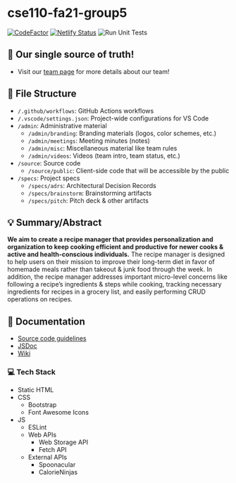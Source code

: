 # cse110-fa21-group5

[![CodeFactor][codefactor-shield]](https://www.codefactor.io/repository/github/cse110-fa21-group5/cse110-fa21-group5)
[![Netlify Status][netlify-shield]](https://team-ocean-recipes.netlify.app/)
![Run Unit Tests](https://github.com/cse110-fa21-group5/cse110-fa21-group5/actions/workflows/run-unit-tests.yml/badge.svg)

## 📘 Our single source of truth!

-   Visit our [team page](admin/team.md) for more details about our team!

## 📁 File Structure

-   `/.github/workflows`: GitHub Actions workflows
-   `/.vscode/settings.json`: Project-wide configurations for VS Code
-   `/admin`: Administrative material
    -   `/admin/branding`: Branding materials (logos, color schemes, etc.)
    -   `/admin/meetings`: Meeting minutes (notes)
    -   `/admin/misc`: Miscellaneous material like team rules
    -   `/admin/videos`: Videos (team intro, team status, etc.)
-   `/source`: Source code
    -   `/source/public`: Client-side code that will be accessible by the public
-   `/specs`: Project specs
    -   `/specs/adrs`: Architectural Decision Records
    -   `/specs/brainstorm`: Brainstorming artifacts
    -   `/specs/pitch`: Pitch deck & other artifacts

## 💡 Summary/Abstract

**We aim to create a recipe manager that provides
personalization and organization to keep cooking
efficient and productive for newer cooks & active
and health-conscious individuals.** The recipe
manager is designed to help users on their mission to
improve their long-term diet in favor of homemade
meals rather than takeout & junk food through the
week. In addition, the recipe manager addresses
important micro-level concerns like following a recipe’s
ingredients & steps while cooking, tracking necessary
ingredients for recipes in a grocery list, and easily
performing CRUD operations on recipes.

## 📝 Documentation

-   [Source code guidelines](/source/README.md)
-   [JSDoc](/source/docs)
-   [Wiki](https://github.com/cse110-fa21-group5/cse110-fa21-group5/wiki)

### 💻 Tech Stack

-   Static HTML
-   CSS
    -   Bootstrap
    -   Font Awesome Icons
-   JS
    -   ESLint
    -   Web APIs
        -   Web Storage API
        -   Fetch API
    -   External APIs
        -   Spoonacular
        -   CalorieNinjas

[codefactor-shield]: https://img.shields.io/codefactor/grade/github/cse110-fa21-group5/cse110-fa21-group5/main
[netlify-shield]: https://img.shields.io/netlify/0552da19-8d05-408c-963e-04f9ea60650d?color=blue